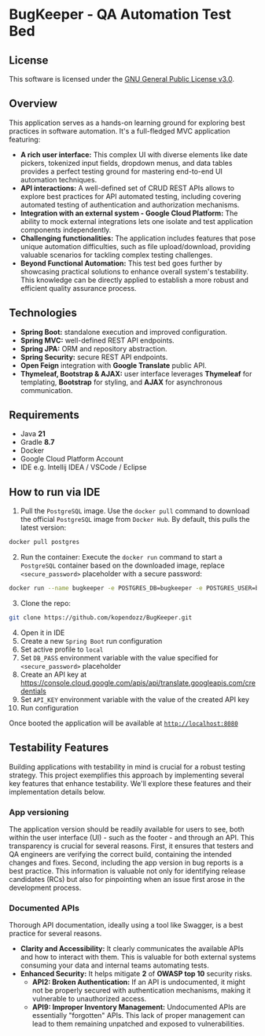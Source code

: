 # BugKeeper - QA Automation Test Bed

## License

This software is licensed under the [GNU General Public License v3.0](https://www.gnu.org/licenses/gpl-3.0.en.html).

## Overview

This application serves as a hands-on learning ground for exploring best practices in software automation. It's a full-fledged MVC application featuring:

- **A rich user interface:** This complex UI with diverse elements like date pickers, tokenized input fields, dropdown menus, and data tables provides a perfect testing ground for mastering end-to-end UI automation techniques.
- **API interactions:** A well-defined set of CRUD REST APIs allows to explore best practices for API automated testing, including covering automated testing of authentication and authorization mechanisms.
- **Integration with an external system - Google Cloud Platform:** The ability to mock external integrations lets one isolate and test application components independently.
- **Challenging functionalities:** The application includes features that pose unique automation difficulties, such as file upload/download, providing valuable scenarios for tackling complex testing challenges.
- **Beyond Functional Automation:** This test bed goes further by showcasing practical solutions to enhance overall system's testability. This knowledge can be directly applied to establish a more robust and efficient quality assurance process.

## Technologies

* **Spring Boot:** standalone execution and improved configuration.
* **Spring MVC:** well-defined REST API endpoints.
* **Spring JPA:** ORM and repository abstraction.
* **Spring Security:** secure REST API endpoints.
* **Open Feign** integration with **Google Translate** public API.
* **Thymeleaf, Bootstrap & AJAX:** user interface leverages **Thymeleaf** for templating, **Bootstrap** for styling, and **AJAX** for asynchronous communication.

## Requirements

*   Java **21**
*   Gradle **8.7**
*   Docker
*   Google Cloud Platform Account
*   IDE e.g. Intellij IDEA / VSCode / Eclipse

## How to run via IDE

1. Pull the `PostgreSQL` image. Use the `docker pull` command to download the official `PostgreSQL` image from `Docker Hub`. By default, this pulls the latest version:

```bash
docker pull postgres
````
2. Run the container: Execute the `docker run` command to start a `PostgreSQL` container based on the downloaded image, replace `<secure_password>` placeholder with a secure password:

```bash
docker run --name bugkeeper -e POSTGRES_DB=bugkeeper -e POSTGRES_USER=bugkeeper -e POSTGRES_PASSWORD=<secure_password> -d -p 5432:5432 postgres
```

3. Clone the repo:

```bash
git clone https://github.com/kopendozz/BugKeeper.git
``` 
4. Open it in IDE
5. Create a new `Spring Boot` run configuration
6. Set active profile to `local`
7. Set `DB_PASS` environment variable with the value specified for `<secure_password>` placeholder
8. Create an API key at https://console.cloud.google.com/apis/api/translate.googleapis.com/credentials
9. Set `API_KEY` environment variable with the value of the created API key
10. Run configuration

Once booted the application will be available at [`http://localhost:8080`](http://localhost:8080)

## Testability Features

Building applications with testability in mind is crucial for a robust testing strategy. This project exemplifies this approach by implementing several key features that enhance testability.  We'll explore these features and their implementation details below.

### App versioning

The application version should be readily available for users to see, both within the user interface (UI)  - such as the footer - and through an API. This transparency is crucial for several reasons. First, it ensures that testers and QA engineers are verifying the correct build, containing the intended changes and fixes. Second, including the app version in bug reports is a best practice. This information is valuable not only for identifying release candidates (RCs) but also for pinpointing when an issue first arose in the development process.

### Documented APIs

Thorough API documentation, ideally using a tool like Swagger, is a best practice for several reasons.

* **Clarity and Accessibility:** It clearly communicates the available APIs and how to interact with them. This is valuable for both external systems consuming your data and internal teams automating tests.
* **Enhanced Security:** It helps mitigate **2** of **OWASP top 10** security risks.
    * **API2: Broken Authentication:** If an API is undocumented, it might not be properly secured with authentication mechanisms, making it vulnerable to unauthorized access.
    * **API9: Improper Inventory Management:** Undocumented APIs are essentially "forgotten" APIs. This lack of proper management can lead to them remaining unpatched and exposed to vulnerabilities.
